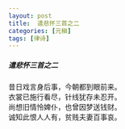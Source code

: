 ```yaml
---
layout: post
title:  遣悲怀三首之二
categories: [元稹]
tags: [律诗]
---
```


##### 遣悲怀三首之二

昔日戏言身后事，今朝都到眼前来。<br>
衣裳已施行看尽，针线犹存未忍开。<br>
尚想旧情怜婢仆，也曾因梦送钱财。<br>
诚知此恨人人有，贫贱夫妻百事哀。















　　　　　　　　　　 





































